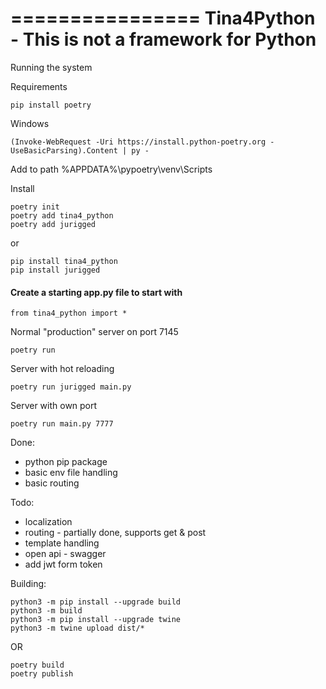 ================
Tina4Python - This is not a framework for Python
================

Running the system

Requirements

```
pip install poetry
```

Windows
```
(Invoke-WebRequest -Uri https://install.python-poetry.org -UseBasicParsing).Content | py -
```
Add to path %APPDATA%\pypoetry\venv\Scripts 

Install

```
poetry init
poetry add tina4_python
poetry add jurigged
```

or 

```
pip install tina4_python
pip install jurigged
```

#### Create a starting app.py file to start with

```
from tina4_python import *
```

Normal "production" server on port 7145
```
poetry run
```

Server with hot reloading
```
poetry run jurigged main.py
```

Server with own port

```
poetry run main.py 7777
```

Done:
 - python pip package
 - basic env file handling
 - basic routing

Todo:
 - localization
 - routing - partially done, supports get & post
 - template handling
 - open api - swagger
 - add jwt form token

Building:
```
python3 -m pip install --upgrade build
python3 -m build
python3 -m pip install --upgrade twine
python3 -m twine upload dist/*
```
    
OR
    
```
poetry build
poetry publish
```
    